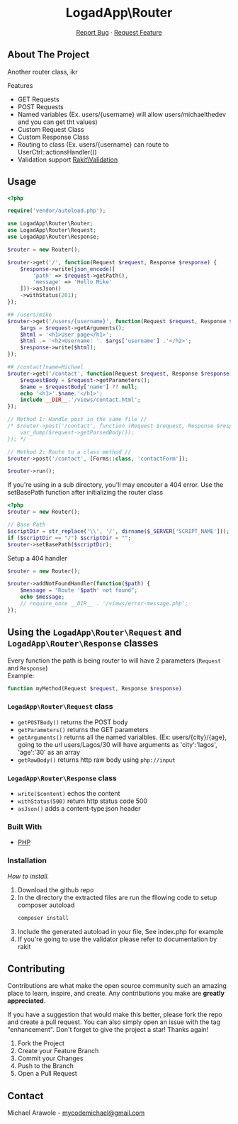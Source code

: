 <br />
<div align="center">
  <a href="https://github.com/michael-arawole/synote">
    <!-- <img src="frontend/static/synote.svg" alt="Logo" style="filter: brightness(0) invert(1);" width="40%" height="150"> -->
  </a>

  <h1 align="center">LogadApp\Router</h1>

  <p align="center">
    <a href="https://github.com/michael-arawole/logadapp-php-router/issues">Report Bug</a>
    ·
    <a href="https://github.com/michael-arawole/logadapp-php-router/issues">Request Feature</a>
  </p>
</div>

<!-- ABOUT THE PROJECT -->
## About The Project
Another router class, ikr

Features
* GET Requests
* POST Requests
* Named variables (Ex. users/{username} will allow users/michaelthedev and you can get tht values)
* Custom Request Class
* Custom Response Class
* Routing to class (Ex. users/{username} can route to UserCtrl::actionsHandler())
* Validation support [Rakit\Validation](https://github.com/rakit/validation)

## Usage
```php
<?php

require('vendor/autoload.php');

use LogadApp\Router\Router;
use LogadApp\Router\Request;
use LogadApp\Router\Response;

$router = new Router();

$router->get('/', function(Request $request, Response $response) {
	$response->write(json_encode([
		'path' => $request->getPath(),
		'message' => 'Hello Mike'
	]))->asJson()
	->withStatus(201);
});

## /users/mike
$router->get('/users/{username}', function(Request $request, Response $response) {
	$args = $request->getArguments();
	$html = '<h1>User page</h1>';
	$html .= '<h2>Username: '. $args['username'] .'</h2>';
	$response->write($html);
});

## /contact?name=Michael
$router->get('/contact', function(Request $request, Response $response) {
	$requestBody = $request->getParameters();
	$name = $requestBody['name'] ?? null;
	echo '<h1>'.$name.'</h1>';
	include __DIR__.'/views/contact.html';
});

// Method 1: Handle post in the same file //
/* $router->post('/contact', function (Request $request, Response $response) {
	var_dump($request->getParsedBody());
}); */

// Method 2: Route to a class method //
$router->post('/contact', [Forms::class, 'contactForm']);

$router->run();
```


If you're using in a sub directory, you'll may encouter a 404 error. Use the setBasePath function after initializing the router class<br>
```php
<?php
$router = new Router();

// Base Path
$scriptDir = str_replace('\\', '/', dirname($_SERVER['SCRIPT_NAME']));
if ($scriptDir == "/") $scriptDir = "";
$router->setBasePath($scriptDir);
```


Setup a 404 handler
```php
$router = new Router();

$router->addNotFoundHandler(function($path) {
	$message = "Route '$path' not found";
  	echo $message;
	// require_once __DIR__ . '/views/error-message.php';
});
```


## Using the `LogadApp\Router\Request` and `LogadApp\Router\Response` classes
Every function the path is being router to will have 2 parameters (`Request` and `Response`)<br>
Example:
```php
function myMethod(Request $request, Response $response)
```


### `LogadApp\Router\Request` class
* `getPOSTBody()` returns the POST body
* `getParameters()` returns the GET parameters
* `getArguments()` returns all the named varialbles. (Ex: users/{city}/{age}, going to the url users/Lagos/30 will have arguments as 'city':'lagos', 'age':'30' as an array
* `getRawBody()` returns http raw body using `php://input`


### `LogadApp\Router\Response` class
* `write($content)` echos the content
* `withStatus(500)` return http status code 500
* `asJson()` adds a content-type:json header 


### Built With
* [PHP](https://php.net/)

### Installation

_How to install._

1. Download the github repo
2. In the directory the extracted files are run the fllowing code to setup composer autoload
   ```javascript
   composer install
   ```
3. Include the generated autoload in your file, See index.php for example
4. If you're going to use the validator please refer to documentation by rakit

<!-- CONTRIBUTING -->
## Contributing

Contributions are what make the open source community such an amazing place to learn, inspire, and create. Any contributions you make are **greatly appreciated**.

If you have a suggestion that would make this better, please fork the repo and create a pull request. You can also simply open an issue with the tag "enhancement".
Don't forget to give the project a star! Thanks again!

1. Fork the Project
2. Create your Feature Branch
3. Commit your Changes
4. Push to the Branch
5. Open a Pull Request

<!-- CONTACT -->
## Contact
Michael Arawole - mycodemichael@gmail.com
